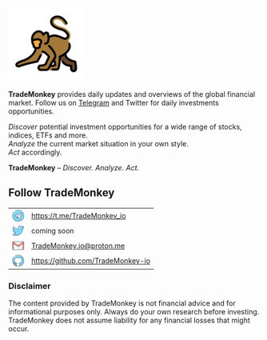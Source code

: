 <p float="center">
  <img src="images/OpenMoji_monkey.png" width="150" />
</p>

**TradeMonkey** provides daily updates and overviews of the global financial market.
Follow us on [Telegram](https://t.me/TradeMonkey_io) and Twitter for daily investments opportunities.

*Discover* potential investment opportunities for a wide range of stocks, indices, ETFs and more.\
*Analyze* the current market situation in your own style.\
*Act* accordingly.

**TradeMonkey** – *Discover. Analyze. Act.*


## Follow TradeMonkey

|   | |
|:-:|-|
| <img align="center" src="images/Telegram.png" height="25"/> | https://t.me/TradeMonkey_io       |
| <img align="center" src="images/Twitter.png" height="25"/>  | coming soon                       |
| <img align="center" src="images/E_mail.png" height="25"/>   | TradeMonkey.io@proton.me          |
| <img align="center" src="images/GitHub.png" height="25"/>   | https://github.com/TradeMonkey-io |



### Disclaimer
The content provided by TradeMonkey is not financial advice and for informational purposes only. Always do your own research before investing. TradeMonkey does not assume liability for any financial losses that might occur. 
